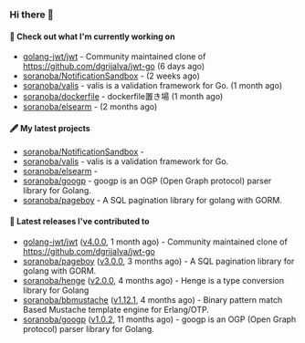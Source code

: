 ### Hi there 👋

#### 👷  Check out what I'm currently working on

- [golang-jwt/jwt](https://github.com/golang-jwt/jwt) - Community maintained clone of https://github.com/dgrijalva/jwt-go (6 days ago)
- [soranoba/NotificationSandbox](https://github.com/soranoba/NotificationSandbox) -  (2 weeks ago)
- [soranoba/valis](https://github.com/soranoba/valis) - valis is a validation framework for Go. (1 month ago)
- [soranoba/dockerfile](https://github.com/soranoba/dockerfile) - dockerfile置き場 (1 month ago)
- [soranoba/elsearm](https://github.com/soranoba/elsearm) -  (2 months ago)

#### 🖋️  My latest projects

- [soranoba/NotificationSandbox](https://github.com/soranoba/NotificationSandbox) - 
- [soranoba/valis](https://github.com/soranoba/valis) - valis is a validation framework for Go.
- [soranoba/elsearm](https://github.com/soranoba/elsearm) - 
- [soranoba/googp](https://github.com/soranoba/googp) - googp is an OGP (Open Graph protocol) parser library for Golang.
- [soranoba/pageboy](https://github.com/soranoba/pageboy) - A SQL pagination library for golang with GORM.

#### 🚀  Latest releases I've contributed to

- [golang-jwt/jwt](https://github.com/golang-jwt/jwt) ([v4.0.0](https://github.com/golang-jwt/jwt/releases/tag/v4.0.0), 1 month ago) - Community maintained clone of https://github.com/dgrijalva/jwt-go
- [soranoba/pageboy](https://github.com/soranoba/pageboy) ([v3.0.0](https://github.com/soranoba/pageboy/releases/tag/v3.0.0), 3 months ago) - A SQL pagination library for golang with GORM.
- [soranoba/henge](https://github.com/soranoba/henge) ([v2.0.0](https://github.com/soranoba/henge/releases/tag/v2.0.0), 4 months ago) - Henge is a type conversion library for Golang
- [soranoba/bbmustache](https://github.com/soranoba/bbmustache) ([v1.12.1](https://github.com/soranoba/bbmustache/releases/tag/v1.12.1), 4 months ago) - Binary pattern match Based Mustache template engine for Erlang/OTP.
- [soranoba/googp](https://github.com/soranoba/googp) ([v1.0.2](https://github.com/soranoba/googp/releases/tag/v1.0.2), 11 months ago) - googp is an OGP (Open Graph protocol) parser library for Golang.
